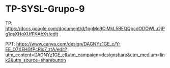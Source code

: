 # TP-SYSL-Grupo-9

TP: https://docs.google.com/document/d/1pgMc9CiMkL5BEQQpcdODOWLu2jPg1qsXHoXUfFKAbXs/edit

PPT: https://www.canva.com/design/DAGNYz1GE_c/Y-EE_O7XEHGfPcRic7_ztA/edit?utm_content=DAGNYz1GE_c&utm_campaign=designshare&utm_medium=link2&utm_source=sharebutton
